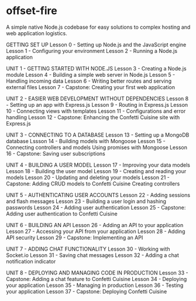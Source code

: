# offset-fire
A simple native Node.js codebase for easy solutions to complex hosting and web application logistics.

GETTING SET UP
Lesson 0 - Setting up Node.js and the JavaScript engine
Lesson 1 - Configuring your environment
Lesson 2 - Running a Node.js application

UNIT 1 - GETTING STARTED WITH NODE.JS
Lesson 3 - Creating a Node.js module
Lesson 4 - Building a simple web server in Node.js
Lesson 5 - Handling incoming data
Lesson 6 - Writing better routes and serving external files
Lesson 7 - Capstone: Creating your first web application

UNIT 2 - EASIER WEB DEVELOPMENT WITHOUT DEPENDENCIES
Lesson 8 - Setting up an app with Express.js
Lesson 9 - Routing in Express.js
Lesson 10 - Connecting views with templates
Lesson 11 - Configurations and error handling
Lesson 12 - Capstone: Enhancing the Confetti Cuisine site with Express.js

UNIT 3 - CONNECTING TO A DATABASE
Lesson 13 - Setting up a MongoDB database
Lssson 14 - Building models with Mongoose
Lesson 15 - Connecting controllers and models Using promises with Mongoose
Lesson 16 - Capstone: Saving user subscriptions

UNIT 4 - BUILDING A USER MODEL
Lesson 17 - Improving your data models
Lesson 18 - Building the user model
Lesson 19 - Creating and reading your models
Lesson 20 - Updating and deleting your models
Lesson 21 - Capstone: Adding CRUD models to Confetti Cuisine Creating controllers

UNIT 5 - AUTHENTICATING USER ACCOUNTS
Lesson 22 - Adding sessions and flash messages
Lesson 23 - Building a user login and hashing passwords
Lesson 24 - Adding user authentication
Lesson 25 - Capstone: Adding user authentication to Confetti Cuisine

UNIT 6 - BUILDING AN API
Lesson 26 - Adding an API to your application
Lesson 27 - Accessing your API from your application
Lesson 28 - Adding API security
Lesson 29 - Capstone: Implementing an API

UNIT 7 - ADDING CHAT FUNCTIONALITY
Lesson 30 - Working with Socket.io
Lesson 31 - Saving chat messages
Lesson 32 - Adding a chat notification indicator

UNIT 8 - DEPLOYING AND MANAGING CODE IN PRODUCTION
Lesson 33 - Capstone: Adding a chat feature to Confetti Cuisine
Lesson 34 - Deploying your application
Lesson 35 - Managing in production
Lesson 36 - Testing your application
Lesson 37 - Capstone: Deploying Confetti Cuisine
